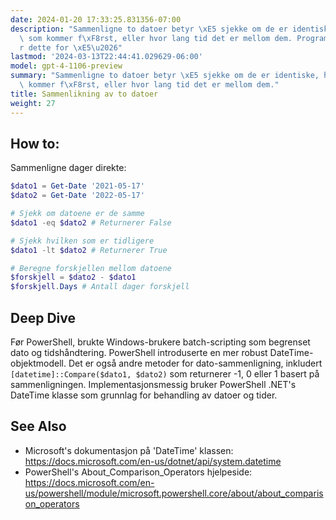 ```yaml
---
date: 2024-01-20 17:33:25.831356-07:00
description: "Sammenligne to datoer betyr \xE5 sjekke om de er identiske, hvilken\
  \ som kommer f\xF8rst, eller hvor lang tid det er mellom dem. Programmerere gj\xF8\
  r dette for \xE5\u2026"
lastmod: '2024-03-13T22:44:41.029629-06:00'
model: gpt-4-1106-preview
summary: "Sammenligne to datoer betyr \xE5 sjekke om de er identiske, hvilken som\
  \ kommer f\xF8rst, eller hvor lang tid det er mellom dem."
title: Sammenlikning av to datoer
weight: 27
---
```


## How to:
Sammenligne dager direkte:
```PowerShell
$dato1 = Get-Date '2021-05-17'
$dato2 = Get-Date '2022-05-17'

# Sjekk om datoene er de samme
$dato1 -eq $dato2 # Returnerer False

# Sjekk hvilken som er tidligere
$dato1 -lt $dato2 # Returnerer True

# Beregne forskjellen mellom datoene
$forskjell = $dato2 - $dato1
$forskjell.Days # Antall dager forskjell
```

## Deep Dive
Før PowerShell, brukte Windows-brukere batch-scripting som begrenset dato og tidshåndtering. PowerShell introduserte en mer robust DateTime-objektmodell. Det er også andre metoder for dato-sammenligning, inkludert `[datetime]::Compare($dato1, $dato2)` som returnerer -1, 0 eller 1 basert på sammenligningen. Implementasjonsmessig bruker PowerShell .NET's DateTime klasse som grunnlag for behandling av datoer og tider.

## See Also
- Microsoft's dokumentasjon på 'DateTime' klassen: https://docs.microsoft.com/en-us/dotnet/api/system.datetime
- PowerShell's About_Comparison_Operators hjelpeside: https://docs.microsoft.com/en-us/powershell/module/microsoft.powershell.core/about/about_comparison_operators
